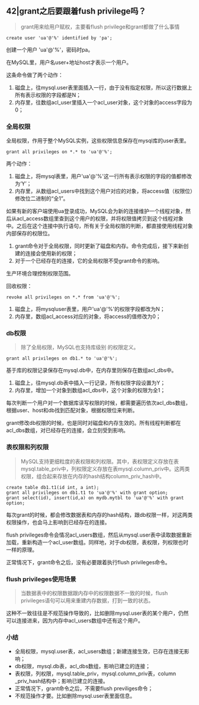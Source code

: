 ## 42|grant之后要跟着fush privilege吗？

> grant用来给用户赋权，主要看flush privilege和grant都做了什么事情

```mysql
create user 'ua'@'%' identified by 'pa';
```

创建一个用户 'ua'@'%'，密码时pa。

在MySQL里，用户名user+地址host才表示一个用户。

这条命令做了两个动作：

1. 磁盘上，往mysql.user表里面插入一行，由于没有指定权限，所以这行数据上所有表示权限的字段都是N；
2. 内存里，往数组acl_user里插入一个acl_user对象，这个对象的access字段为0；



### 全局权限

全局权限，作用于整个MySQL实例，这些权限信息保存在mysql库的user表里。

```mysql
grant all privileges on *.* to 'ua'@'%';
```

两个动作：

1. 磁盘上，将mysql表里，用户'ua'@'%'这一行所有表示权限的字段的值都修改为‘Y’；
2. 内存里，从数组acl_users中找到这个用户对应的对象，将access值（权限位）修改位二进制的“全1”。

如果有新的客户端使用ua登录成功，MySQL会为新的连接维护一个线程对象，然后从acl_access数组里查到这个用户的权限，并将权限值拷贝到这个线程对象中。之后在这个连接中执行语句，所有关于全局权限的判断，都直接使用线程对象内部保存的权限位。

1. grant命令对于全局权限，同时更新了磁盘和内存。命令完成后，接下来新创建的连接会使用新的权限；
2. 对于一个已经存在的连接，它的全局权限不受grant命令的影响。

生产环境合理控制权限范围。

回收权限：

```mysql
revoke all privileges on *.* from 'ua'@'%';
```

1. 磁盘上，将mysqluser表里，用户'ua'@'%'的权限字段都改为N；
2. 内存里，数组acl_access对应的对象，将access的值修改为0；



### db权限

> 除了全局权限，MySQL也支持库级别 的权限定义。

```mysql
grant all privileges on db1.* to 'ua'@'%';
```

基于库的权限记录保存在mysql.db中，在内存里则保存在数组acl_dbs中。

1. 磁盘上，往mysql.db表中插入一行记录，所有权限字段设置为Y；
2. 内存里，增加一个对象到数组acl_dbs中，这个对象的权限为全1；

每次判断一个用户对一个数据库读写权限的时候，都需要遍历依次acl_dbs数组，根据user、host和db找到匹配对象，根据权限位来判断。

grant修改db权限的时候，也是同时对磁盘和内存生效的。所有线程判断都在acl_dbs数组，对已经存在的连接，会立刻受到影响。



### 表权限和列权限

> MySQL支持更细粒度的表权限和列权限。其中，表权限定义存放在表mysql.table_priv中，列权限定义存放在表mysql.column_priv中。这两类权限，组合起来存放在内存的hash结构column_priv_hash中。

```mysql
create table db1.t1(id int, a int);
grant all privileges on db1.t1 to 'ua'@'%' with grant option;
grant select(id), insert(id,a) on mydb.mytbl to 'ua'@'%' with grant option;
```

每次grant的时候，都会修改数据表和内存的hash结构，跟db权限一样，对这两类权限操作，也会马上影响到已经存在的连接。

flush privileges命令会情况acl_users数组，然后从mysql.user表中读取数据重新加载，重新构造一个acl_user数组。同样地，对于db权限，表权限，列权限也时一样的原理。

正常情况下，grant命令之后，没有必要跟着执行flush privileges命令。



### flush privileges使用场景

> 当数据表中的权限数据跟内存中的权限数据不一致的时候，flush privileges语句可以用来重建内存数据，打到一致的状态。

这种不一致往往是不规范操作导致的，比如删除mysql.user表的某个用户，仍然可以连接进来，因为内存中acl_users数组中还有这个用户。



### 小结

- 全局权限，mysql.user表，acl_users数组；新建连接生效，已存在连接无影响；
- db权限，mysql.db表，acl_dbs数组，影响已建立的连接；
- 表权限，列权限，mysql.table_priv，mysql.column_priv表，column _priv_hash结构中；影响已建立的连接。
- 正常情况下，grant命令之后，不需要flush previliges命令；
- 不规范操作才要。比如删除mysql.user表里面信息。









